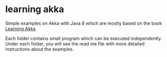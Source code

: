 # learning akka

Simple examples on Akka with Java 8 which are mostly based on the book [Learning Akka](https://www.amazon.com/Learning-Akka-Jason-Goodwin/dp/1784393002)

Each folder contains small program which can be executed independently. Under each folder, you will see the read me file with more detailed instructions about the examples.
